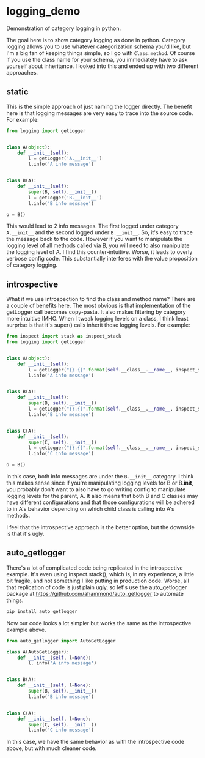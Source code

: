 logging_demo
============

Demonstration of category logging in python.

The goal here is to show category logging as done in python.
Category logging allows you to use whatever categorization schema you'd like,
but I'm a big fan of keeping things simple, so I go with `Class.method`.
Of course if you use the class name for your schema,
you immediately have to ask yourself about inheritance.
I looked into this and ended up with two different approaches.

static
------

This is the simple approach of just naming the logger directly.
The benefit here is that logging messages are very easy to trace into the source code.
For example:

```python
from logging import getLogger


class A(object):
    def __init__(self):
        l = getLogger('A.__init__')
        l.info('A info message')


class B(A):
    def __init__(self):
        super(B, self).__init__()
        l = getLogger('B.__init__')
        l.info('B info message')

o = B()
```

This would lead to 2 info messages.
The first logged under category `A.__init__` and the second logged under `B.__init__`.
So, it's easy to trace the message back to the code.
However if you want to manipulate the logging level of all methods called via B,
you will need to also manipulate the logging level of A.
I find this counter-intuitive. Worse, it leads to overly verbose config code.
This substantially interferes with the value proposition of category logging.

introspective
-------------

What if we use introspection to find the class and method name?
There are a couple of benefits here.
The most obvious is that implementation of the getLogger call becomes copy-pasta.
It also makes filtering by category more intuitive IMHO.
When I tweak logging levels on a class, I think least surprise is that it's super() calls inherit those logging levels.
For example:

```python
from inspect import stack as inspect_stack
from logging import getLogger


class A(object):
    def __init__(self):
        l = getLogger("{}.{}".format(self.__class__.__name__, inspect_stack()[0][3]))
        l.info('A info message')


class B(A):
    def __init__(self):
        super(B, self).__init__()
        l = getLogger("{}.{}".format(self.__class__.__name__, inspect_stack()[0][3]))
        l.info('B info message')


class C(A):
    def __init__(self):
        super(C, self).__init__()
        l = getLogger("{}.{}".format(self.__class__.__name__, inspect_stack()[0][3]))
        l.info('C info message')

o = B()
```

In this case, both info messages are under the `B.__init__` category.
I think this makes sense since if you're manipulating logging levels for B or B.__init__,
you probably don't want to also have to go writing config to manipulate logging levels for the parent, A.
It also means that both B and C classes may have different configurations and that those configurations
will be adhered to in A's behavior depending on which child class is calling into A's methods.

I feel that the introspective approach is the better option, but the downside is that it's ugly.

auto_getlogger
--------------

There's a lot of complicated code being replicated in the introspective example.
It's even using inspect.stack(), which is, in my experience, a little bit fragile,
and not something I like putting in production code.
Worse, all that replication of code is just plain ugly,
so let's use the auto_getlogger package at
https://github.com/ahammond/auto_getlogger
to automate things.

```bash
pip install auto_getlogger
```

Now our code looks a lot simpler but works the same as the introspective example above.

```python
from auto_getlogger import AutoGetLogger

class A(AutoGetLogger):
    def __init__(self, l=None):
        l. info('A info message')


class B(A):
    def __init__(self, l=None):
        super(B, self).__init__()
        l.info('B info message')


class C(A):
    def __init__(self, l=None):
        super(C, self).__init__()
        l.info('C info message')
```

In this case, we have the same behavior as with the introspective code above,
but with much cleaner code.
